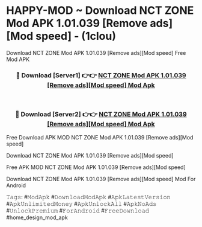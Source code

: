 # HAPPY-MOD ~ Download NCT ZONE Mod APK 1.01.039 [Remove ads][Mod speed] - (1clou)
Download NCT ZONE Mod APK 1.01.039 [Remove ads][Mod speed] Free Mod APK

<div align="center">
<h3>🔴 Download [Server1] 👉👉 <a href="https://apk-comot.site?title=NCT_ZONE_Mod_APK_1.01.039_[Remove_ads][Mod_speed]">NCT ZONE Mod APK 1.01.039 [Remove ads][Mod speed] Mod Apk</a></h3><br>

<h3>🔴 Download [Server2] 👉👉 <a href="https://apk-comot.site?title=NCT_ZONE_Mod_APK_1.01.039_[Remove_ads][Mod_speed]">NCT ZONE Mod APK 1.01.039 [Remove ads][Mod speed] Mod Apk</a></h3>
</div>


Free Download APK MOD NCT ZONE Mod APK 1.01.039 [Remove ads][Mod speed]

Download NCT ZONE Mod APK 1.01.039 [Remove ads][Mod speed] 

Free APK MOD NCT ZONE Mod APK 1.01.039 [Remove ads][Mod speed] 

Download NCT ZONE Mod APK 1.01.039 [Remove ads][Mod speed] Mod For Android

𝚃𝚊𝚐𝚜: #𝙼𝚘𝚍𝙰𝚙𝚔 #𝙳𝚘𝚠𝚗𝚕𝚘𝚊𝚍𝙼𝚘𝚍𝙰𝚙𝚔 #𝙰𝚙𝚔𝙻𝚊𝚝𝚎𝚜𝚝𝚅𝚎𝚛𝚜𝚒𝚘𝚗 #𝙰𝚙𝚔𝚄𝚗𝚕𝚒𝚖𝚒𝚝𝚎𝚍𝙼𝚘𝚗𝚎𝚢 #𝙰𝚙𝚔𝚄𝚗𝚕𝚘𝚌𝚔𝙰𝚕𝚕 #𝙰𝚙𝚔𝙽𝚘𝙰𝚍𝚜 #𝚄𝚗𝚕𝚘𝚌𝚔𝙿𝚛𝚎𝚖𝚒𝚞𝚖 #𝙵𝚘𝚛𝙰𝚗𝚍𝚛𝚘𝚒𝚍 #𝙵𝚛𝚎𝚎𝙳𝚘𝚠𝚗𝚕𝚘𝚊𝚍 #home_design_mod_apk